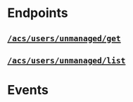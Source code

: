 # Endpoints

## [`/acs/users/unmanaged/get`](./get.md)


## [`/acs/users/unmanaged/list`](./list.md)


# Events